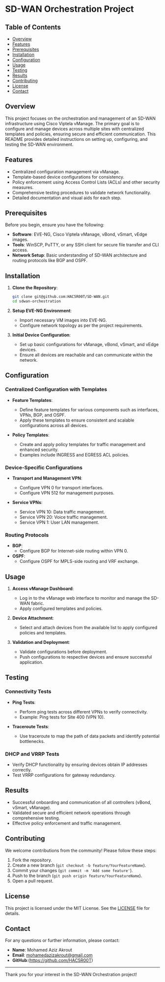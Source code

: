 # SD-WAN Orchestration Project

## Table of Contents

- [Overview](#overview)
- [Features](#features)
- [Prerequisites](#prerequisites)
- [Installation](#installation)
- [Configuration](#configuration)
- [Usage](#usage)
- [Testing](#testing)
- [Results](#results)
- [Contributing](#contributing)
- [License](#license)
- [Contact](#contact)

## Overview

This project focuses on the orchestration and management of an SD-WAN infrastructure using Cisco Viptela vManage. The primary goal is to configure and manage devices across multiple sites with centralized templates and policies, ensuring secure and efficient communication. This README provides detailed instructions on setting up, configuring, and testing the SD-WAN environment.

## Features

- Centralized configuration management via vManage.
- Template-based device configurations for consistency.
- Policy enforcement using Access Control Lists (ACLs) and other security measures.
- Comprehensive testing procedures to validate network functionality.
- Detailed documentation and visual aids for each step.

## Prerequisites

Before you begin, ensure you have the following:

- **Software**: EVE-NG, Cisco Viptela vManage, vBond, vSmart, vEdge images.
- **Tools**: WinSCP, PuTTY, or any SSH client for secure file transfer and CLI access.
- **Network Setup**: Basic understanding of SD-WAN architecture and routing protocols like BGP and OSPF.

## Installation

1. **Clone the Repository**:
    ```bash
    git clone git@github.com:HAC5R00T/SD-WAN.git 
    cd sdwan-orchestration
    ```

2. **Setup EVE-NG Environment**:
    - Import necessary VM images into EVE-NG.
    - Configure network topology as per the project requirements.

3. **Initial Device Configuration**:
    - Set up basic configurations for vManage, vBond, vSmart, and vEdge devices.
    - Ensure all devices are reachable and can communicate within the network.

## Configuration

### Centralized Configuration with Templates

- **Feature Templates**:
    - Define feature templates for various components such as interfaces, VPNs, BGP, and OSPF.
    - Apply these templates to ensure consistent and scalable configurations across all devices.

- **Policy Templates**:
    - Create and apply policy templates for traffic management and enhanced security.
    - Examples include INGRESS and EGRESS ACL policies.

### Device-Specific Configurations

- **Transport and Management VPN**:
    - Configure VPN 0 for transport interfaces.
    - Configure VPN 512 for management purposes.

- **Service VPNs**:
    - Service VPN 10: Data traffic management.
    - Service VPN 20: Voice traffic management.
    - Service VPN 1: User LAN management.

### Routing Protocols

- **BGP**:
    - Configure BGP for Internet-side routing within VPN 0.
- **OSPF**:
    - Configure OSPF for MPLS-side routing and VRF exchange.

## Usage

1. **Access vManage Dashboard**:
    - Log in to the vManage web interface to monitor and manage the SD-WAN fabric.
    - Apply configured templates and policies.

2. **Device Attachment**:
    - Select and attach devices from the available list to apply configured policies and templates.

3. **Validation and Deployment**:
    - Validate configurations before deployment.
    - Push configurations to respective devices and ensure successful application.

## Testing

### Connectivity Tests

- **Ping Tests**:
    - Perform ping tests across different VPNs to verify connectivity.
    - Example: Ping tests for Site 400 (VPN 10).

- **Traceroute Tests**:
    - Use traceroute to map the path of data packets and identify potential bottlenecks.

### DHCP and VRRP Tests

- Verify DHCP functionality by ensuring devices obtain IP addresses correctly.
- Test VRRP configurations for gateway redundancy.

## Results

- Successful onboarding and communication of all controllers (vBond, vSmart, vManage).
- Validated secure and efficient network operations through comprehensive testing.
- Effective policy enforcement and traffic management.

## Contributing

We welcome contributions from the community! Please follow these steps:

1. Fork the repository.
2. Create a new branch (`git checkout -b feature/YourFeatureName`).
3. Commit your changes (`git commit -m 'Add some feature'`).
4. Push to the branch (`git push origin feature/YourFeatureName`).
5. Open a pull request.

## License

This project is licensed under the MIT License. See the [LICENSE](LICENSE) file for details.

## Contact

For any questions or further information, please contact:

- **Name**: Mohamed Aziz Akrout
- **Email**: mohamedazizakrout@gmail.com
- **GitHub**:(https://github.com/HAC5R00T) 

---

Thank you for your interest in the SD-WAN Orchestration project!
